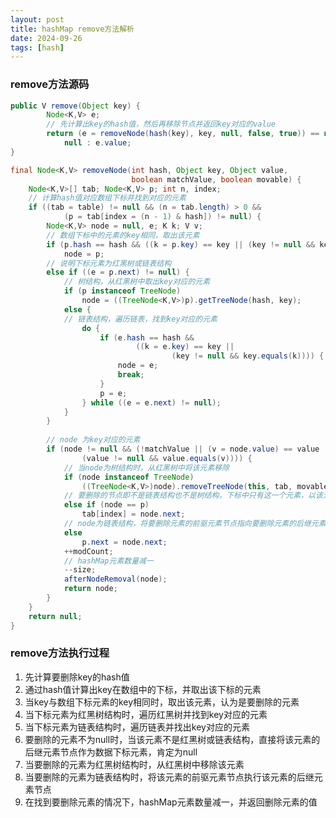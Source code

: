 ```yaml
---
layout: post
title: hashMap remove方法解析
date: 2024-09-26
tags: [hash]
---
```


### remove方法源码
```java
public V remove(Object key) {
        Node<K,V> e;
        // 先计算出key的hash值，然后再移除节点并返回key对应的value
        return (e = removeNode(hash(key), key, null, false, true)) == null ?
            null : e.value;
}

final Node<K,V> removeNode(int hash, Object key, Object value,
                           boolean matchValue, boolean movable) {
    Node<K,V>[] tab; Node<K,V> p; int n, index;
    // 计算hash值对应数组下标并找到对应的元素
    if ((tab = table) != null && (n = tab.length) > 0 &&
            (p = tab[index = (n - 1) & hash]) != null) {
        Node<K,V> node = null, e; K k; V v;
        // 数组下标中的元素的key相同，取出该元素
        if (p.hash == hash && ((k = p.key) == key || (key != null && key.equals(k))))
            node = p;
        // 说明下标元素为红黑树或链表结构
        else if ((e = p.next) != null) {
            // 树结构，从红黑树中取出key对应的元素
            if (p instanceof TreeNode)
                node = ((TreeNode<K,V>)p).getTreeNode(hash, key);
            else {
            // 链表结构，遍历链表，找到key对应的元素
                do {
                    if (e.hash == hash &&
                            ((k = e.key) == key ||
                                    (key != null && key.equals(k)))) {
                        node = e;
                        break;
                    }
                    p = e;
                } while ((e = e.next) != null);
            }
        }
        
        // node 为key对应的元素
        if (node != null && (!matchValue || (v = node.value) == value ||
                (value != null && value.equals(v)))) {
            // 当node为树结构时，从红黑树中将该元素移除
            if (node instanceof TreeNode)
                ((TreeNode<K,V>)node).removeTreeNode(this, tab, movable);
            // 要删除的节点即不是链表结构也不是树结构，下标中只有这一个元素，以该元素的后继元素节点作为下标的值，为null
            else if (node == p)
                tab[index] = node.next;
            // node为链表结构，将要删除元素的前驱元素节点指向要删除元素的后继元素节点
            else
                p.next = node.next;
            ++modCount;
            // hashMap元素数量减一
            --size;
            afterNodeRemoval(node);
            return node;
        }
    }
    return null;
}
```

### remove方法执行过程
1. 先计算要删除key的hash值
2. 通过hash值计算出key在数组中的下标，并取出该下标的元素
3. 当key与数组下标元素的key相同时，取出该元素，认为是要删除的元素
4. 当下标元素为红黑树结构时，遍历红黑树并找到key对应的元素
5. 当下标元素为链表结构时，遍历链表并找出key对应的元素
6. 要删除的元素不为null时，当该元素不是红黑树或链表结构，直接将该元素的后继元素节点作为数据下标元素，肯定为null
7. 当要删除的元素为红黑树结构时，从红黑树中移除该元素
8. 当要删除的元素为链表结构时，将该元素的前驱元素节点执行该元素的后继元素节点
9. 在找到要删除元素的情况下，hashMap元素数量减一，并返回删除元素的值